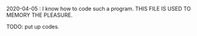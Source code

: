 2020-04-05 : 
I know how to code such a program.
THIS FILE IS USED TO MEMORY THE PLEASURE.

TODO: put up codes.

